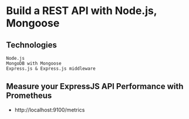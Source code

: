 # Build a REST API with Node.js, Mongoose

## Technologies
    Node.js
    MongoDB with Mongoose
    Express.js & Express.js middleware

## Measure your ExpressJS API Performance with Prometheus 
- http://localhost:9100/metrics